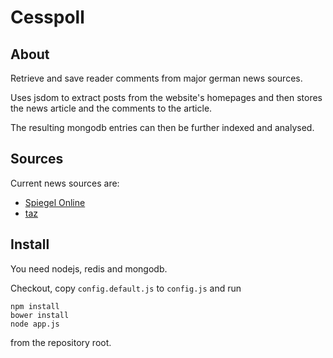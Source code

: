 # Cesspoll #


## About ##

Retrieve and save reader comments from major german news sources.

Uses jsdom to extract posts from the website's homepages and then stores the news article and the comments to the article.

The resulting mongodb entries can then be further indexed and analysed.


## Sources ##

Current news sources are:

* [Spiegel Online](http://www.spiegel.de/)
* [taz](http://www.taz.de/)


## Install ##

You need nodejs, redis and mongodb.

Checkout, copy ``config.default.js`` to ``config.js`` and run

```
npm install
bower install
node app.js
```

from the repository root.

